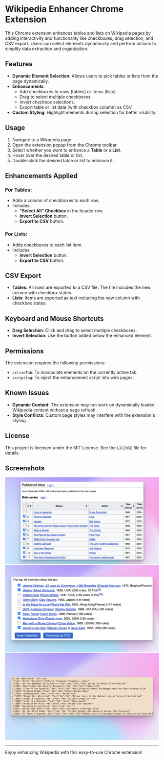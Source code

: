 # Wikipedia Enhancer Chrome Extension

This Chrome extension enhances tables and lists on Wikipedia pages by adding interactivity and functionality like checkboxes, drag selection, and CSV export. Users can select elements dynamically and perform actions to simplify data extraction and organization.

## Features

- **Dynamic Element Selection**: Allows users to pick tables or lists from the page dynamically.
- **Enhancements**:
  - Add checkboxes to rows (tables) or items (lists).
  - Drag to select multiple checkboxes.
  - Invert checkbox selections.
  - Export table or list data (with checkbox column) as CSV.
- **Custom Styling**: Highlight elements during selection for better visibility.

## Usage

1. Navigate to a Wikipedia page.
2. Open the extension popup from the Chrome toolbar.
3. Select whether you want to enhance a **Table** or a **List**.
4. Hover over the desired table or list.
5. Double-click the desired table or list to enhance it.

## Enhancements Applied

### For Tables:
- Adds a column of checkboxes to each row.
- Includes:
  - **"Select All" Checkbox** in the header row.
  - **Invert Selection** button.
  - **Export to CSV** button.

### For Lists:
- Adds checkboxes to each list item.
- Includes:
  - **Invert Selection** button.
  - **Export to CSV** button.

## CSV Export

- **Tables**: All rows are exported to a CSV file. The file includes the new column with checkbox states.
- **Lists**: Items are exported as text including the new column with checkbox states.

## Keyboard and Mouse Shortcuts

- **Drag Selection**: Click and drag to select multiple checkboxes.
- **Invert Selection**: Use the button added below the enhanced element.

## Permissions

The extension requires the following permissions:
- `activeTab`: To manipulate elements on the currently active tab.
- `scripting`: To inject the enhancement script into web pages.

## Known Issues

- **Dynamic Content**: The extension may not work on dynamically loaded Wikipedia content without a page refresh.
- **Style Conflicts**: Custom page styles may interfere with the extension's styling.

## License

This project is licensed under the MIT License. See the `LICENSE` file for details.

## Screenshots

![Table example](./img/33-and-a-third.png)
![Table example](./img/sight-and-sound.png)
![CSV example](./img/kusturica-csv.png)

---

Enjoy enhancing Wikipedia with this easy-to-use Chrome extension!
